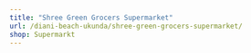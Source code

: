 ```yaml
---
title: "Shree Green Grocers Supermarket"
url: /diani-beach-ukunda/shree-green-grocers-supermarket/
shop: Supermarkt
---
```

